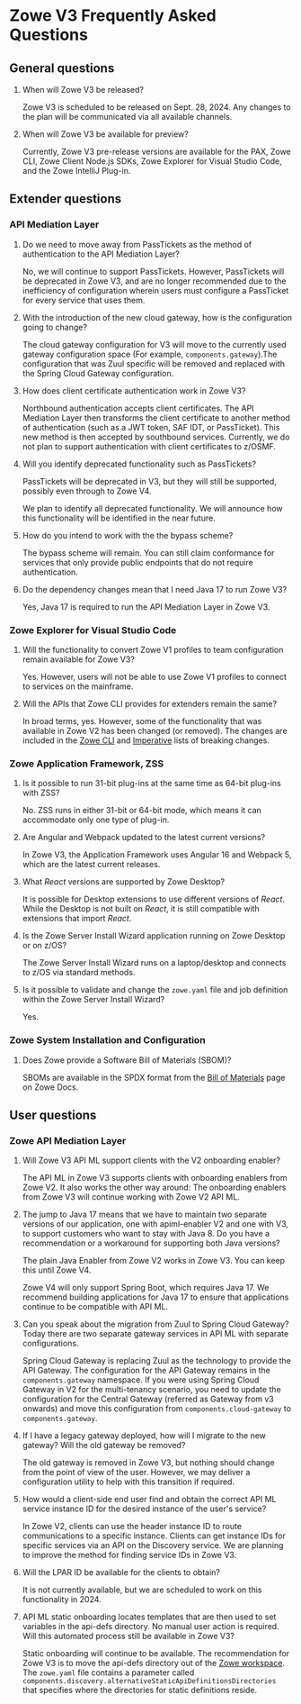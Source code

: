 # Zowe V3 Frequently Asked Questions

## General questions

1. When will Zowe V3 be released?
  
   Zowe V3 is scheduled to be released on Sept. 28, 2024. Any changes to the plan will be communicated via all available channels.

2. When will Zowe V3 be available for preview?
  
   Currently, Zowe V3 pre-release versions are available for the PAX, Zowe CLI, Zowe Client Node.js SDKs, Zowe Explorer for Visual Studio Code, and the Zowe IntelliJ Plug-in.

## Extender questions

### API Mediation Layer

1. Do we need to move away from PassTickets as the method of authentication to the API Mediation Layer?
    
   No, we will continue to support PassTickets. However, PassTickets will be deprecated in Zowe V3, and are no longer recommended due to the inefficiency of configuration wherein users must configure a PassTicket for every service that uses them. 

2. With the introduction of the new cloud gateway, how is the configuration going to change?

   The cloud gateway configuration for V3 will move to the currently used gateway configuration space (For example, `components.gateway`).The configuration that was Zuul specific will be removed and replaced with the Spring Cloud Gateway configuration.

3. How does client certificate authentication work in Zowe V3?

   Northbound authentication accepts client certificates. The API Mediation Layer then transforms the client certificate to another method of authentication (such as a JWT token, SAF IDT, or PassTicket). This new method is then accepted by southbound services. Currently, we do not plan to support authentication with client certificates to z/OSMF.

4. Will you identify deprecated functionality such as PassTickets?

   PassTickets will be deprecated in V3, but they will still be supported, possibly even through to Zowe V4.

   We plan to identify all deprecated functionality. We will announce how this functionality will be identified in the near future.

5. How do you intend to work with the the bypass scheme?

   The bypass scheme will remain. You can still claim conformance for services that only provide public endpoints that do not require authentication.

6. Do the dependency changes mean that I need Java 17 to run Zowe V3?

   Yes, Java 17 is required to run the API Mediation Layer in Zowe V3.

### Zowe Explorer for Visual Studio Code

1. Will the functionality to convert Zowe V1 profiles to team configuration remain available for Zowe V3?

   Yes. However, users will not be able to use Zowe V1 profiles to connect to services on the mainframe.

2. Will the APIs that Zowe CLI provides for extenders remain the same?

   In broad terms, yes. However, some of the functionality that was available in Zowe V2 has been changed (or removed). The changes are included in the [Zowe CLI](https://ibm.ent.box.com/s/vqu92d82b4wk0i6fupo8glbrxvufn4zw) and [Imperative](https://github.com/zowe/imperative/issues/970) lists of breaking changes.

### Zowe Application Framework, ZSS

1. Is it possible to run 31-bit plug-ins at the same time as 64-bit plug-ins with ZSS?

   No. ZSS runs in either 31-bit or 64-bit mode, which means it can accommodate only one type of plug-in.

2. Are Angular and Webpack updated to the latest current versions?

   In Zowe V3, the Application Framework uses Angular 16 and Webpack 5, which are the latest current releases.

3. What _React_ versions are supported by Zowe Desktop?

   It is possible for Desktop extensions to use different versions of _React_. While the Desktop is not built on _React_, it is still compatible with extensions that import _React_.

4. Is the Zowe Server Install Wizard application running on Zowe Desktop or on z/OS?

   The Zowe Server Install Wizard runs on a laptop/desktop and connects to z/OS via standard methods.

5. Is it possible to validate and change the `zowe.yaml` file and job definition within the Zowe Server Install Wizard?

   Yes.

### Zowe System Installation and Configuration

1. Does Zowe provide a Software Bill of Materials (SBOM)?

   SBOMs are available in the SPDX format from the [Bill of Materials](https://docs.zowe.org/stable/appendix/bill-of-materials/) page on Zowe Docs.

## User questions

### Zowe API Mediation Layer

1. Will Zowe V3 API ML support clients with the V2 onboarding enabler?

   The API ML in Zowe V3 supports clients with onboarding enablers from Zowe V2. It also works the other way around: The onboarding enablers from Zowe V3 will continue working with Zowe V2 API ML.

2. The jump to Java 17 means that we have to maintain two separate versions of our application, one with apiml-enabler V2 and one with V3, to support customers who want to stay with Java 8. Do you have a recommendation or a workaround for supporting both Java versions?

   The plain Java Enabler from Zowe V2 works in Zowe V3. You can keep this until Zowe V4.

   Zowe V4 will only support Spring Boot, which requires Java 17. We recommend building applications for Java 17 to ensure that applications continue to be compatible with API ML.

3. Can you speak about the migration from Zuul to Spring Cloud Gateway? Today there are two separate gateway services in API ML with separate configurations.

   Spring Cloud Gateway is replacing Zuul as the technology to provide the API Gateway. The configuration for the API Gateway remains in the `components.gateway` namespace. If you were using Spring Cloud Gateway in V2 for the multi-tenancy scenario, you need to update the configuration for the Central Gateway (referred as Gateway from v3 onwards) and move this configuration from `components.cloud-gateway` to `components.gateway`.

4. If I have a legacy gateway deployed, how will I migrate to the new gateway? Will the old gateway be removed?

   The old gateway is removed in Zowe V3, but nothing should change from the point of view of the user. However, we may deliver a configuration utility to help with this transition if required.

5. How would a client-side end user find and obtain the correct API ML service instance ID for the desired instance of the user's service?

   In Zowe V2, clients can use the header instance ID to route communications to a specific instance. Clients can get instance IDs for specific services via an API on the Discovery service. We are planning to improve the method for finding service IDs in Zowe V3.

6. Will the LPAR ID be available for the clients to obtain?

   It is not currently available, but we are scheduled to work on this functionality in 2024.

7. API ML static onboarding locates templates that are then used to set variables in the api-defs directory. No manual user action is required. Will this automated process still be available in Zowe V3?

   Static onboarding will continue to be available. The recommendation for Zowe V3 is to move the api-defs directory out of the [Zowe workspace](../appendix/zowe-glossary.md#workspace-directory). The `zowe.yaml` file contains a parameter called `components.discovery.alternativeStaticApiDefinitionsDirectories` that specifies where the directories for static definitions reside.
